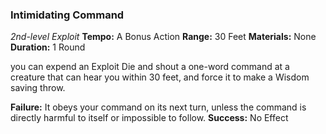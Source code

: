 ### Intimidating Command
*2nd-level Exploit*
**Tempo:** A Bonus Action
**Range:** 30 Feet
**Materials:** None
**Duration:** 1 Round

you can expend an Exploit Die and shout a one-word command at a creature that can hear you within 30 feet, and force it to make a Wisdom saving throw. 

**Failure:** It obeys your command on its next turn, unless the command is directly harmful to itself or impossible to follow.
**Success:** No Effect